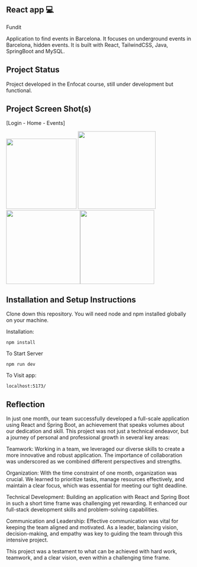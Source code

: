 ## React app :computer:

Fundit

Application to find events in Barcelona. It focuses on underground events in Barcelona, hidden events. It is built with React, TailwindCSS, Java, SpringBoot and MySQL.  

## Project Status

Project developed in the Enfocat course, still under development but functional. 

## Project Screen Shot(s)

[Login - Home - Events]

<img src='https://i.imgur.com/c7Vq8xS.png' width='190'> <img src='https://i.imgur.com/EWLL7td.png' width='210'> 
<img src='https://i.imgur.com/14div4s.png' width='200'><img src='https://i.imgur.com/ouwDqSc.png' width='200'>


## Installation and Setup Instructions

Clone down this repository. You will need node and npm installed globally on your machine.

Installation: 

```npm install```

To Start Server 

```npm run dev```

To Visit app:

```localhost:5173/```

## Reflection 

In just one month, our team successfully developed a full-scale application using React and Spring Boot, an achievement that speaks volumes about our dedication and skill. This project was not just a technical endeavor, but a journey of personal and professional growth in several key areas:

Teamwork: Working in a team, we leveraged our diverse skills to create a more innovative and robust application. The importance of collaboration was underscored as we combined different perspectives and strengths.

Organization: With the time constraint of one month, organization was crucial. We learned to prioritize tasks, manage resources effectively, and maintain a clear focus, which was essential for meeting our tight deadline.

Technical Development: Building an application with React and Spring Boot in such a short time frame was challenging yet rewarding. It enhanced our full-stack development skills and problem-solving capabilities.

Communication and Leadership: Effective communication was vital for keeping the team aligned and motivated. As a leader, balancing vision, decision-making, and empathy was key to guiding the team through this intensive project.

This project was a testament to what can be achieved with hard work, teamwork, and a clear vision, even within a challenging time frame.


